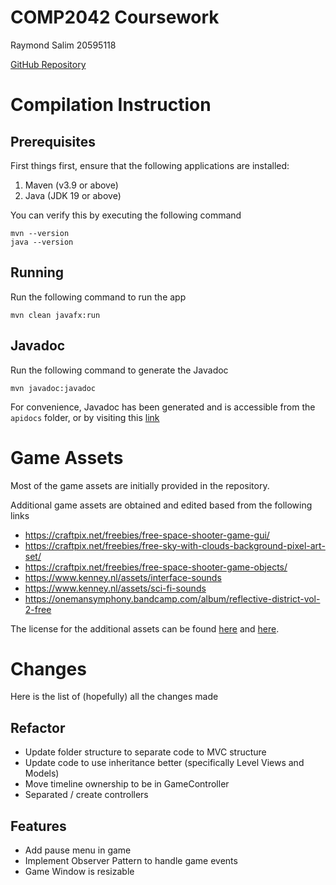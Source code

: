 # COMP2042 Coursework
Raymond Salim 20595118

[GitHub Repository](https://github.com/RaymondSalim/U_COMP2042_CW1)

# Compilation Instruction

## Prerequisites

First things first, ensure that the following applications are installed:

1. Maven (v3.9 or above)
2. Java (JDK 19 or above)

You can verify this by executing the following command

```shell
mvn --version
java --version
```

## Running
Run the following command to run the app
```shell
mvn clean javafx:run
```

## Javadoc
Run the following command to generate the Javadoc
```shell
mvn javadoc:javadoc
```

For convenience, Javadoc has been generated and is accessible from the `apidocs` folder, or by visiting
this [link](raymondsalim.github.io/U_COMP2042_CW1/apidocs)

# Game Assets

Most of the game assets are initially provided in the repository.

Additional game assets are obtained and edited based from the following links

- https://craftpix.net/freebies/free-space-shooter-game-gui/
- https://craftpix.net/freebies/free-sky-with-clouds-background-pixel-art-set/
- https://craftpix.net/freebies/free-space-shooter-game-objects/
- https://www.kenney.nl/assets/interface-sounds
- https://www.kenney.nl/assets/sci-fi-sounds
- https://onemansymphony.bandcamp.com/album/reflective-district-vol-2-free

The license for the additional assets can be found [here](https://craftpix.net/file-licenses/)
and [here](https://creativecommons.org/publicdomain/zero/1.0/).

# Changes
Here is the list of (hopefully) all the changes made

## Refactor
- Update folder structure to separate code to MVC structure
- Update code to use inheritance better (specifically Level Views and Models)
- Move timeline ownership to be in GameController
- Separated / create controllers

## Features
- Add pause menu in game
- Implement Observer Pattern to handle game events
- Game Window is resizable